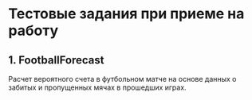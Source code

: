# Тестовые задания при приеме на работу

## 1. FootballForecast 
Расчет вероятного счета в футбольном матче 
на основе данных о забитых и пропущенных мячах в прошедших играх.